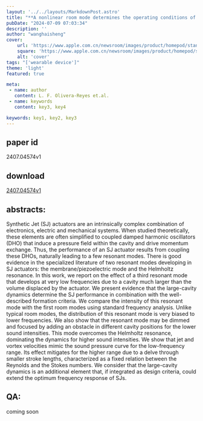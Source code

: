 ```yaml
---
layout: '../../layouts/MarkdownPost.astro'
title: "**A nonlinear room mode determines the operating conditions of a large-cavity synthetic jet actuator at low frequencies**"
pubDate: "2024-07-09 07:03:34"
description: ''
author: "wanghaisheng"
cover:
    url: 'https://www.apple.com.cn/newsroom/images/product/homepod/standard/Apple-HomePod-hero-230118_big.jpg.large_2x.jpg'
    square: 'https://www.apple.com.cn/newsroom/images/product/homepod/standard/Apple-HomePod-hero-230118_big.jpg.large_2x.jpg'
    alt: 'cover'
tags: "['wearable device']" 
theme: 'light'
featured: true

meta:
 - name: author
   content: L. F. Olivera-Reyes et.al.
 - name: keywords
   content: key3, key4

keywords: key1, key2, key3
---
```


## paper id
2407.04574v1
## download
[2407.04574v1](http://arxiv.org/abs/2407.04574v1)
## abstracts:
Synthetic Jet (SJ) actuators are an intrinsically complex combination of electronics, electric and mechanical systems. When studied theoretically, these elements are often simplified to coupled damped harmonic oscillators (DHO) that induce a pressure field within the cavity and drive momentum exchange. Thus, the performance of an SJ actuator results from coupling these DHOs, naturally leading to a few resonant modes. There is good evidence in the specialized literature of two resonant modes developing in SJ actuators: the membrane/piezoelectric mode and the Helmholtz resonance. In this work, we report on the effect of a third resonant mode that develops at very low frequencies due to a cavity much larger than the volume displaced by the actuator. We present evidence that the large-cavity dynamics determine the SJ performance in combination with the well-described formation criteria. We compare the intensity of this resonant mode with the first room modes using standard frequency analysis. Unlike typical room modes, the distribution of this resonant mode is very biased to lower frequencies. We also show that the resonant mode may be dimmed and focused by adding an obstacle in different cavity positions for the lower sound intensities. This mode overcomes the Helmholtz resonance, dominating the dynamics for higher sound intensities. We show that jet and vortex velocities mimic the sound pressure curve for the low-frequency range. Its effect mitigates for the higher range due to a delve through smaller stroke lengths, characterized as a fixed relation between the Reynolds and the Stokes numbers. We consider that the large-cavity dynamics is an additional element that, if integrated as design criteria, could extend the optimum frequency response of SJs.
## QA:
coming soon
